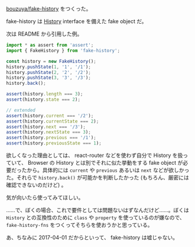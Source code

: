 [bouzuya/fake-history][] をつくった。

fake-history は [History](https://www.w3.org/TR/html5/browsers.html#the-history-interface) interface を備えた fake object だ。

次は README から引用した例。

```ts
import * as assert from 'assert';
import { FakeHistory } from 'fake-history';

const history = new FakeHistory();
history.pushState(1, '1', '/1');
history.pushState(2, '2', '/2');
history.pushState(3, '3', '/3');
history.back();

assert(history.length === 3);
assert(history.state === 2);

// extended
assert(history.current === '/2');
assert(history.currentState === 2);
assert(history.next === '/3');
assert(history.nextState === 3);
assert(history.previous === '/1');
assert(history.previousState === 1);
```

欲しくなった理由としては、 react-router などを使わず自分で History を扱っていて、 Browser の History とは別でそれに似た挙動をする fake object が必要だったから。具体的には `current` や `previous` あるいは `next` などが欲しかった。それらで `history.back()` が可能かを判断したかった (もちろん、厳密には確認できないのだけど) 。

気が向いたら使ってみてほしい。

……で、ぼくの場合、これで要件としては問題ないはずなんだけど……。ぼくは `History` との互換性のために `class` や `property` を使っているのが嫌なので、 `fake-history-fns` をつくってそちらを使おうかと思っている。

あ、ちなみに 2017-04-01 だからといって、 fake-history は嘘じゃない。

[bouzuya/fake-history]: https://github.com/bouzuya/fake-history
